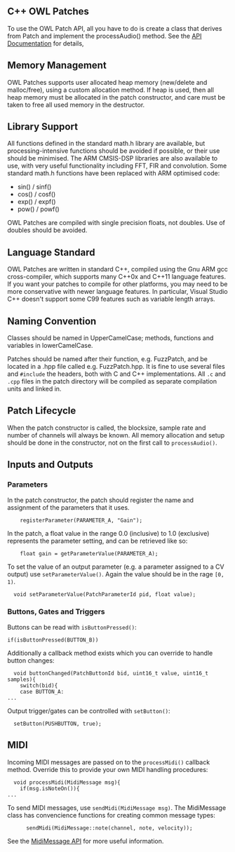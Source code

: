 ## C++ OWL Patches

To use the OWL Patch API, all you have to do is create a class that derives from Patch and implement the processAudio() method. See the [API Documentation](https://www.rebeltech.org/docs/) for details, 


## Memory Management

OWL Patches supports user allocated heap memory (new/delete and malloc/free), using a custom allocation method. If heap is used, then all heap memory must be allocated in the patch constructor, and care must be taken to free all used memory in the destructor.


## Library Support
All functions defined in the standard math.h library are available, but processing-intensive functions should be avoided if possible, or their use should be minimised. The ARM CMSIS-DSP libraries are also available to use, with very useful functionality including FFT, FIR and convolution. Some standard math.h functions have been replaced with ARM optimised code:

* sin() / sinf()
* cos() / cosf()
* exp() / expf()
* pow() / powf()

OWL Patches are compiled with single precision floats, not doubles. Use of doubles should be avoided.

## Language Standard
OWL Patches are written in standard C++, compiled using the Gnu ARM gcc cross-compiler, which supports many C++0x and C++11 language features. If you want your patches to compile for other platforms, you may need to be more conservative with newer language features. In particular, Visual Studio C++ doesn't support some C99 features such as variable length arrays.


## Naming Convention
Classes should be named in UpperCamelCase; methods, functions and variables in lowerCamelCase.

Patches should be named after their function, e.g. FuzzPatch, and be located in a .hpp file called e.g. FuzzPatch.hpp. It is fine to use several files and `#include` the headers, both with C and C++ implementations. All `.c` and `.cpp` files in the patch directory will be compiled as separate compilation units and linked in.

## Patch Lifecycle

When the patch constructor is called, the blocksize, sample rate and number of channels will always be known. All memory allocation and setup should be done in the constructor, not on the first call to `processAudio()`.


## Inputs and Outputs

### Parameters

In the patch constructor, the patch should register the name and assignment of the parameters that it uses.

```
    registerParameter(PARAMETER_A, "Gain");
```
In the patch, a float value in the range 0.0 (inclusive) to 1.0 (exclusive) represents the parameter setting, and can be retrieved like so:

```
    float gain = getParameterValue(PARAMETER_A);
```

To set the value of an output parameter (e.g. a parameter assigned to a CV output) use `setParameterValue()`. Again the value should be in the rage `[0, 1)`.

```
  void setParameterValue(PatchParameterId pid, float value);
```

### Buttons, Gates and Triggers

Buttons can be read with `isButtonPressed()`:

```
if(isButtonPressed(BUTTON_B))
```

Additionally a callback method exists which you can override to handle button changes:

```
  void buttonChanged(PatchButtonId bid, uint16_t value, uint16_t samples){
    switch(bid){
    case BUTTON_A:
...
```

Output trigger/gates can be controlled with `setButton()`:

```
  setButton(PUSHBUTTON, true);
```

## MIDI

Incoming MIDI messages are passed on to the `processMidi()` callback method. Override this to provide your own MIDI handling procedures:

```
  void processMidi(MidiMessage msg){
    if(msg.isNoteOn()){
...
```

To send MIDI messages, use `sendMidi(MidiMessage msg)`. The MidiMessage class has convencience functions for creating common message types:

```
      sendMidi(MidiMessage::note(channel, note, velocity));
```

See the [MidiMessage API](https://www.rebeltech.org/docs/classMidiMessage.html) for more useful information.
